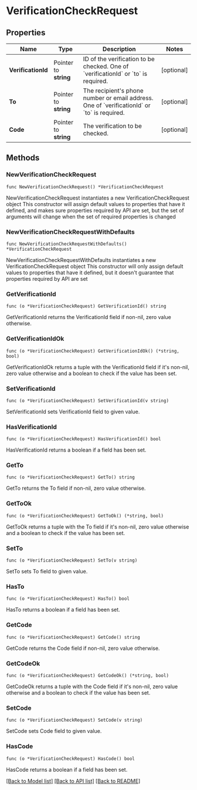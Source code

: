 # VerificationCheckRequest

## Properties

Name | Type | Description | Notes
------------ | ------------- | ------------- | -------------
**VerificationId** | Pointer to **string** | ID of the verification to be checked. One of &#x60;verificationId&#x60; or &#x60;to&#x60; is required. | [optional] 
**To** | Pointer to **string** | The recipient&#39;s phone number or email address. One of &#x60;verificationId&#x60; or &#x60;to&#x60; is required. | [optional] 
**Code** | Pointer to **string** | The verification to be checked. | [optional] 

## Methods

### NewVerificationCheckRequest

`func NewVerificationCheckRequest() *VerificationCheckRequest`

NewVerificationCheckRequest instantiates a new VerificationCheckRequest object
This constructor will assign default values to properties that have it defined,
and makes sure properties required by API are set, but the set of arguments
will change when the set of required properties is changed

### NewVerificationCheckRequestWithDefaults

`func NewVerificationCheckRequestWithDefaults() *VerificationCheckRequest`

NewVerificationCheckRequestWithDefaults instantiates a new VerificationCheckRequest object
This constructor will only assign default values to properties that have it defined,
but it doesn't guarantee that properties required by API are set

### GetVerificationId

`func (o *VerificationCheckRequest) GetVerificationId() string`

GetVerificationId returns the VerificationId field if non-nil, zero value otherwise.

### GetVerificationIdOk

`func (o *VerificationCheckRequest) GetVerificationIdOk() (*string, bool)`

GetVerificationIdOk returns a tuple with the VerificationId field if it's non-nil, zero value otherwise
and a boolean to check if the value has been set.

### SetVerificationId

`func (o *VerificationCheckRequest) SetVerificationId(v string)`

SetVerificationId sets VerificationId field to given value.

### HasVerificationId

`func (o *VerificationCheckRequest) HasVerificationId() bool`

HasVerificationId returns a boolean if a field has been set.

### GetTo

`func (o *VerificationCheckRequest) GetTo() string`

GetTo returns the To field if non-nil, zero value otherwise.

### GetToOk

`func (o *VerificationCheckRequest) GetToOk() (*string, bool)`

GetToOk returns a tuple with the To field if it's non-nil, zero value otherwise
and a boolean to check if the value has been set.

### SetTo

`func (o *VerificationCheckRequest) SetTo(v string)`

SetTo sets To field to given value.

### HasTo

`func (o *VerificationCheckRequest) HasTo() bool`

HasTo returns a boolean if a field has been set.

### GetCode

`func (o *VerificationCheckRequest) GetCode() string`

GetCode returns the Code field if non-nil, zero value otherwise.

### GetCodeOk

`func (o *VerificationCheckRequest) GetCodeOk() (*string, bool)`

GetCodeOk returns a tuple with the Code field if it's non-nil, zero value otherwise
and a boolean to check if the value has been set.

### SetCode

`func (o *VerificationCheckRequest) SetCode(v string)`

SetCode sets Code field to given value.

### HasCode

`func (o *VerificationCheckRequest) HasCode() bool`

HasCode returns a boolean if a field has been set.


[[Back to Model list]](../README.md#documentation-for-models) [[Back to API list]](../README.md#documentation-for-api-endpoints) [[Back to README]](../README.md)
